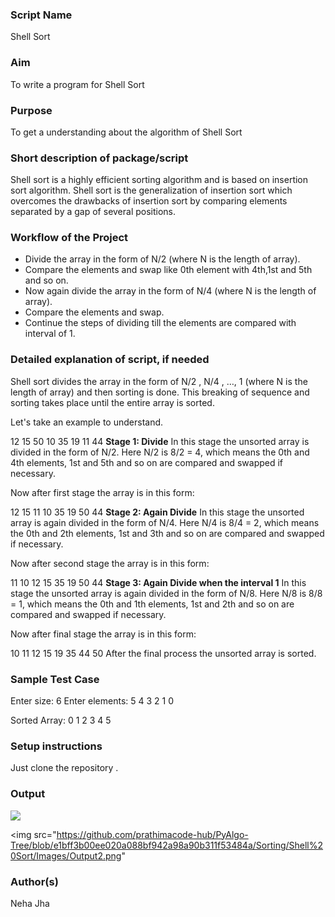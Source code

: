 ### Script Name

Shell Sort

### Aim

To write a program for Shell Sort

### Purpose

To get a understanding about the algorithm of Shell Sort

### Short description of package/script

Shell sort is a highly efficient sorting algorithm and is based on insertion sort algorithm. Shell sort is the generalization of insertion sort which overcomes the drawbacks of insertion sort by comparing elements separated by a gap of several positions.

### Workflow of the Project

- Divide the array in the form of N/2 (where N is the length of array).
- Compare the elements and swap like 0th element with 4th,1st and 5th and so on.
- Now again divide the array in the form of N/4 (where N is the length of array).
- Compare the elements and swap.
- Continue the steps of dividing till the elements are compared with interval of 1.

### Detailed explanation of script, if needed

Shell sort divides the array in the form of N/2 , N/4 , …, 1 (where N is the length of array) and then sorting is done. This breaking of sequence and sorting takes place until the entire array is sorted.

Let's take an example to understand.

12 15 50 10 35 19 11 44
**Stage 1: Divide**
In this stage the unsorted array is divided in the form of N/2. Here N/2 is 8/2 = 4, which means the 0th and 4th elements, 1st and 5th and so on are compared and swapped if necessary.

Now after first stage the array is in this form:

12 15 11 10 35 19 50 44
**Stage 2: Again Divide**
In this stage the unsorted array is again divided in the form of N/4. Here N/4 is 8/4 = 2, which means the 0th and 2th elements, 1st and 3th and so on are compared and swapped if necessary.

Now after second stage the array is in this form:

11 10 12 15 35 19 50 44
**Stage 3: Again Divide when the interval 1**
In this stage the unsorted array is again divided in the form of N/8. Here N/8 is 8/8 = 1, which means the 0th and 1th elements, 1st and 2th and so on are compared and swapped if necessary.

Now after final stage the array is in this form:

10 11 12 15 19 35 44 50
After the final process the unsorted array is sorted.

### Sample Test Case

Enter size: 6
Enter elements:
5
4
3
2
1
0

Sorted Array:
0
1
2
3
4
5

### Setup instructions

Just clone the repository .

### Output

<img src="https://github.com/prathimacode-hub/PyAlgo-Tree/blob/3e08153a796610d5cc7579c352d74c9993e47bc3/Sorting/Shell%20Sort/Images/Output1.png">

<img src="https://github.com/prathimacode-hub/PyAlgo-Tree/blob/e1bff3b00ee020a088bf942a98a90b311f53484a/Sorting/Shell%20Sort/Images/Output2.png"

### Author(s)

Neha Jha
